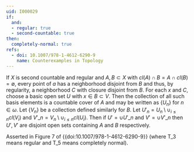 ```yaml
---
uid: I000029
if:
  and:
  - regular: true
  - second-countable: true
then:
  completely-normal: true
refs:
  - doi: 10.1007/978-1-4612-6290-9
    name: Counterexamples in Topology
---
```

If $X$ is second countable and regular and $A,B \subset X$ with $cl(A) \cap B = A \cap cl(B) = \emptyset$, every point of $a$ has a neighborhood disjoint from $B$ and thus, by regularity, a neighborhood $C$ with closure disjoint from $B$. For each $x$ and $C$, choose a basic open set $U$ with $x \in B \subset V$. Then the collection of all such basis elements is a countable cover of $A$ and may be written as $\{U_n\}$ for $n \in \omega$. Let $\{V_n\}$ be a collection defined similarly for $B$. Let $U'_n = U_n \setminus \cup_{i \leq n} cl(V_i)$ and $V'\_n = V_n \setminus \cup_{i \leq n} cl(U_i)$. Then if $U' = \cup U'\_n$ and $V' = \cup V'\_n$ then $U', V'$ are disjoint open sets containing $A$ and $B$ respectively.

Asserted in Figure 7 of {{doi:10.1007/978-1-4612-6290-9}}
(where T_3 means regular and T_5 means completely normal).
